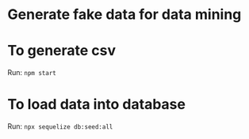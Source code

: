 # Generate fake data for data mining

# To generate csv

Run: ``npm start``

# To load data into database
Run: ``npx sequelize db:seed:all``